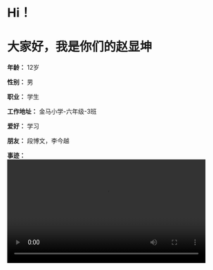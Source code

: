 <h1>Hi！</h1>
<h1>大家好，我是你们的赵显坤</h1>

**年龄：**
12岁

**性别：**
男

**职业：**
学生

**工作地址：**
金马小学-六年级-3班

**爱好：**
学习

**朋友：**
段博文，李今越

**事迹：**
<video width="460" height="240" controls="controls" autoplay="autoplay">
  <source src="视频/mmexport1609511151185.mp4" type="video/mp4" />
</video>

